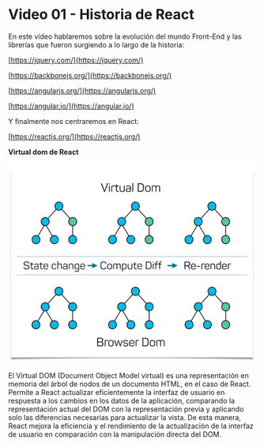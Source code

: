 # Video 01 - Historia de React

En este vídeo hablaremos sobre la evolución del mundo Front-End y las librerías que fueron surgiendo a lo largo de la historia:

[https://jquery.com/](https://jquery.com/) 

[https://backbonejs.org/](https://backbonejs.org/)

[https://angularjs.org/](https://angularjs.org/)

[https://angular.io/](https://angular.io/)

Y finalmente nos centraremos en React:

[https://reactjs.org/](https://reactjs.org/) 

**Virtual dom de React**

![c-10.png](/docs/assets/c-10.png)

El Virtual DOM (Document Object Model virtual) es una representación en memoria del árbol de nodos de un documento HTML, en el caso de React. Permite a React actualizar eficientemente la interfaz de usuario en respuesta a los cambios en los datos de la aplicación, comparando la representación actual del DOM con la representación previa y aplicando solo las diferencias necesarias para actualizar la vista. De esta manera, React mejora la eficiencia y el rendimiento de la actualización de la interfaz de usuario en comparación con la manipulación directa del DOM.
